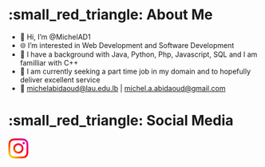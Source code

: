 <h1> :small_red_triangle: About Me </h1>

- 👋 Hi, I’m @MichelAD1
- :globe_with_meridians: I’m interested in Web Development and Software Development
- 🌱 I have a background with Java, Python,
Php, Javascript, SQL and I am familliar with C++
- 💞️ I am currently seeking a part time job in my domain and to hopefully deliver excellent service
- :bookmark: michelabidaoud@lau.edu.lb | michel.a.abidaoud@gmail.com

<h1> :small_red_triangle: Social Media </h1>

<a href="https://www.instagram.com/michelabidaoud/">
         <img alt="Instagram" src="images\instagram.png"
         width=40" height="40">
      </a>
